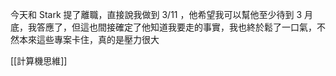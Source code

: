 

今天和 Stark 提了離職，直接說我做到 3/11 ，他希望我可以幫他至少待到 3 月底，我答應了，但這也間接確定了他知道我要走的事實，我也終於鬆了一口氣，不然本來這些專案卡住，真的是壓力很大

[[計算機思維]]
